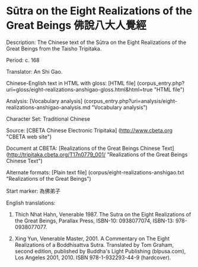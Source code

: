 # Sūtra on the Eight Realizations of the Great Beings 佛說八大人覺經

Description: The Chinese text of the Sūtra on the Eight Realizations of the Great Beings from the Taisho Tripitaka.

Period: c. 168

Translator: An Shi Gao.

Chinese-English text in HTML with gloss: [HTML file] (corpus_entry.php?uri=gloss/eight-realizations-anshigao-gloss.html&html=true "HTML file")

Analysis: [Vocabulary analysis] (corpus_entry.php?uri=analysis/eight-realizations-anshigao-analysis.md "Vocabulary analysis")

Character Set: Traditional Chinese

Source: [CBETA Chinese Electronic Tripitaka] (http://www.cbeta.org "CBETA web site")

Document at CBETA: [Realizations of the Great Beings Chinese Text] (http://tripitaka.cbeta.org/T17n0779_001/ "Realizations of the Great Beings Chinese Text")

Alternate formats: [Plain text file] (corpus/eight-realizations-anshigao.txt "Realizations of the Great Beings")

Start marker: 為佛弟子

English translations: 
1. Thich Nhat Hahn, Venerable 1987. The Sutra on the Eight Realizations of the Great Beings, Parallax Press, ISBN-10: 0938077074, ISBN-13: 978-0938077077.

2. Xing Yun, Venerable Master, 2001. A Commentary on The Eight Realizations of a Boddhisattva Sutra. Translated by Tom Graham, second edition, published by Buddha's Light Publishing (blpusa.com), Los Angeles 2001, 2010. ISBN 978-1-932293-44-9 (hardcover).
